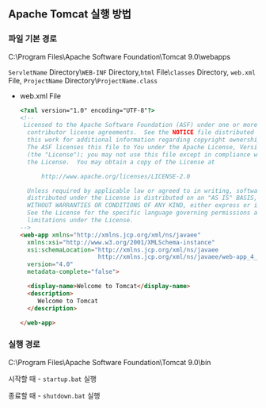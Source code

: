 ## Apache Tomcat 실행 방법

### 파일 기본 경로

C:\Program Files\Apache Software Foundation\Tomcat 9.0\webapps

`ServletName` Directory\\`WEB-INF` Directory,`html` File\\`classes` Directory, `web.xml` File, `ProjectName` Directory\\`ProjectName.class`

- web.xml File
    
    ```html
    <?xml version="1.0" encoding="UTF-8"?>
    <!--
     Licensed to the Apache Software Foundation (ASF) under one or more
      contributor license agreements.  See the NOTICE file distributed with
      this work for additional information regarding copyright ownership.
      The ASF licenses this file to You under the Apache License, Version 2.0
      (the "License"); you may not use this file except in compliance with
      the License.  You may obtain a copy of the License at
    
          http://www.apache.org/licenses/LICENSE-2.0
    
      Unless required by applicable law or agreed to in writing, software
      distributed under the License is distributed on an "AS IS" BASIS,
      WITHOUT WARRANTIES OR CONDITIONS OF ANY KIND, either express or implied.
      See the License for the specific language governing permissions and
      limitations under the License.
    -->
    <web-app xmlns="http://xmlns.jcp.org/xml/ns/javaee"
      xmlns:xsi="http://www.w3.org/2001/XMLSchema-instance"
      xsi:schemaLocation="http://xmlns.jcp.org/xml/ns/javaee
                          http://xmlns.jcp.org/xml/ns/javaee/web-app_4_0.xsd"
      version="4.0"
      metadata-complete="false">
    
      <display-name>Welcome to Tomcat</display-name>
      <description>
         Welcome to Tomcat
      </description>
    
    </web-app>
    ```
    

### 실행 경로

C:\Program Files\Apache Software Foundation\Tomcat 9.0\bin

시작할 때 - `startup.bat` 실행

종료할 때 - `shutdown.bat` 실행
